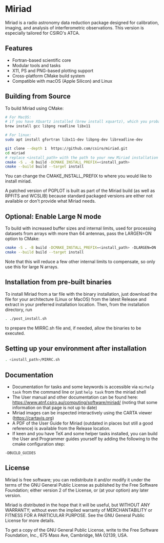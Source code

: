 # Miriad

Miriad is a radio astronomy data reduction package designed for calibration, imaging, and analysis of interferometric observations. 
This version is especially tailored for CSIRO's ATCA.

## Features

- Fortran-based scientific core
- Modular tools and tasks
- X11, PS and PNG-based plotting support
- Cross-platform CMake build system
- Compatible with macOS (Apple Silicon) and Linux

## Building from Source

To build Miriad using CMake:

```bash
# For MacOS:
# if you have XQuartz installed (brew install xquartz), which you probably should, you can omit libx11
brew install gcc libpng readline libx11

# For linux:
sudo apt install gfortran libx11-dev libpng-dev libreadline-dev

git clone --depth 1  https://github.com/csiro/miriad.git
cd miriad
# replace <install_path> with the path to your new Miriad installation (e.g., $HOME/miriad or /opt/miriad)
cmake -S . -B build -DCMAKE_INSTALL_PREFIX=<install_path>
cmake --build build --target install
```
You can change the CMAKE_INSTALL_PREFIX to where you would like to install miriad.

A patched version of PGPLOT is built as part of the Miriad build (as well as RPFITS and WCSLIB) because standard packaged versions are either not available or don't provide what Miriad needs.

## Optional: Enable Large N mode
To build with increased buffer sizes and internal limits, used for processing datasets from arrays with more than 64 antennas, pass the LARGEN=ON option to CMake:

```bash
cmake -S . -B build -DCMAKE_INSTALL_PREFIX=<install_path> -DLARGEN=ON
cmake --build build --target install
```
Note that this will reduce a few other internal limits to compensate, so only use this for large N arrays.

## Installation from pre-built binaries

To install Miriad from a tar file with the binary installation, just download the file for your architecture (Linux or MacOS) from the latest Release and extract in your preferred installation location.
Then, from the installation directory, run
```bash
. ./post_install.sh
```
to prepare the MIRRC.sh file and, if needed, allow the binaries to be executed.

## Setting up your environment after installation
```bash
. <install_path>/MIRRC.sh
```

## Documentation
- Documentation for tasks and some keywords is accessible via `mirhelp task` from the command line or just `help task` from the miriad shell
- The User manual and other documentation can be found here: https://www.atnf.csiro.au/computing/software/miriad/ (noting that some information on that page is not up to date)
- Miriad images can be inspected interactively using the CARTA viewer (https://cartavis.org)
- A PDF of the User Guide for Miriad (outdated in places but still a good reference) is available from the Release location.
- If keen and you have TeX and some helper tasks installed, you can build the User and Programmer guides yourself by adding the following to the cmake configuration step:
```
-DBUILD_GUIDES
```


## License
Miriad is free software; you can redistribute it and/or modify
it under the terms of the GNU General Public License as published by
the Free Software Foundation; either version 2 of the License, or
(at your option) any later version.

Miriad is distributed in the hope that it will be useful,
but WITHOUT ANY WARRANTY; without even the implied warranty of
MERCHANTABILITY or FITNESS FOR A PARTICULAR PURPOSE.  See the
GNU General Public License for more details.

To get a copy of the GNU General Public License, write to the
Free Software Foundation, Inc., 675 Mass Ave, Cambridge, MA 02139, USA.
